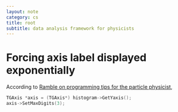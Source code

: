 ```yaml
---
layout: note
category: cs
title: root
subtitle: data analysis framework for physicists
---
```


Forcing axis label displayed exponentially
==========================================
According to [Ramble on programming tips for the particle physicist][ram],

~~~cpp
TGAxis *axis = (TGAxis*) histogram->GetYaxis();
axis->SetMaxDigits(3);
~~~

[ram]: http://diana.parno.net/thoughts/?p=91
